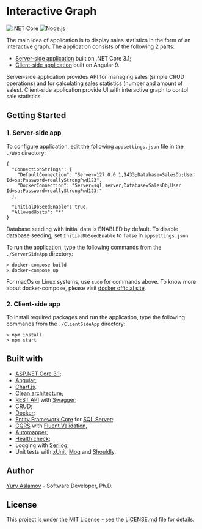 # Interactive Graph

![.NET Core](https://github.com/aslamovyura/interactive-graph-angular/workflows/.NET%20Core/badge.svg)
![Node.js](https://github.com/aslamovyura/interactive-graph-angular/workflows/Node.js%20CI/badge.svg)

The main idea of application is to display sales statistics in the form of an interactive graph.
The application consists of the following 2 parts:

- [Server-side application](./ServerSideApp/README.md) built on .NET Core 3.1;
- [Client-side application](./ClientSideApp/README.md) built on Angular 9.

 Server-side application provides API for managing sales (simple CRUD operations) and for calculating sales statistics (number and amount of sales).
 Client-side application provide UI with interactive graph to contol sale statistics.

## Getting Started

### 1. Server-side app

To configure application, edit the following `appsettings.json` file in the `./Web` directory:
```
{
  "ConnectionStrings": {
    "DefaultConnection": "Server=127.0.0.1,1433;Database=SalesDb;User Id=sa;Password=reallyStrongPwd123",
    "DockerConnection": "Server=sql_server;Database=SalesDb;User Id=sa;Password=reallyStrongPwd123;"
  },

  "InitialDbSeedEnable": true,
  "AllowedHosts": "*"
}
```

Database seeding with initial data is ENABLED by default. To disable database seeding, set `InitialDbSeedEnable` to `false` in `appsettings.json`.

To run the application, type the following commands from the `./ServerSideApp` directory:

```
> docker-compose build
> docker-compose up
```

For macOs or Linux systems, use `sudo` for commands above.
To know more about docker-compose, please visit [docker official site](https://docs.docker.com/compose/).

### 2. Client-side app

To install required packages and run the application, type the following commands from the `./ClientSideApp` directory:

```
> npm install
> npm start
```

## Built with

- [ASP.NET Core 3.1](https://docs.microsoft.com/en-us/aspnet/core/);
- [Angular](https://angular.io/);
- [Chart.js](https://www.chartjs.org/).
- [Clean architecture](https://docs.microsoft.com/en-us/dotnet/architecture/modern-web-apps-azure/common-web-application-architectures);
- [REST API](https://restfulapi.net/) with [Swagger](https://swagger.io/);
- [CRUD](https://docs.microsoft.com/en-us/iis-administration/api/crud);
- [Docker](https://www.docker.com/);
- [Entity Framework Core](https://docs.microsoft.com/en-us/ef/core/) for [SQL Server](https://www.microsoft.com/en-us/sql-server/sql-server-2019);
- [CQRS](https://docs.microsoft.com/en-us/azure/architecture/patterns/cqrs) with [Fluent Validation](https://fluentvalidation.net/),
- [Automapper](https://automapper.org/);
- [Health check](https://docs.microsoft.com/en-us/aspnet/core/host-and-deploy/health-checks?view=aspnetcore-3.1);
- Logging with [Serilog](https://serilog.net/);
- Unit tests with [xUnit](https://xunit.net/), [Moq](https://github.com/Moq/moq4/wiki/Quickstart) and [Shouldly](https://github.com/shouldly/shouldly).

## Author

[Yury Aslamov](https://aslamovyura.github.io/) - Software Developer, Ph.D.

## License

This project is under the MIT License - see the [LICENSE.md](https://github.com/aslamovyura/interactive-graph-angular/blob/master/README.md) file for details.
